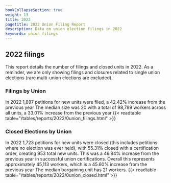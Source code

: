 ```yaml
---
bookCollapseSection: true
weight: 13
title: 2022
pagetitle: 2022 Union Filing Report
description: Data on union election filings in 2022
keywords: union filings
---
```


## 2022 filings

This report details the number of filings and closed units in 2022. As a reminder, we are only showing filings and closures related to single union elections (rare multi-union elections are excluded).

### Filings by Union
In 2022 1,897 petitions for new units were filed, a 42.42% increase from the previous year The median size was 20 with a total of 98,799 workers across all units, a 33.01% increase from the previous year
{{< readtable table="/tables/reports/2022/0union_filings.html" >}}

### Closed Elections by Union
In 2022 1,723 petitions for new units were closed (this includes petitions where no election was ever held), with 55.31% closed with a certification order, creating 953 total new units. This was a 46.84% increase from the previous year in successful union certifications. Overall this represents approximately 45,113 workers, which is a 45.60% increase from the previous year The median bargaining unit has 21 workers.
{{< readtable table="/tables/reports/2022/0union_closed.html" >}}
